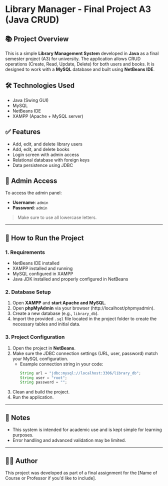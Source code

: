 # Library Manager - Final Project A3 (Java CRUD)

## 📚 Project Overview

This is a simple **Library Management System** developed in **Java** as a final semester project (A3) for university. The application allows CRUD operations (Create, Read, Update, Delete) for both users and books. It is designed to work with a **MySQL** database and built using **NetBeans IDE**.

## 🛠️ Technologies Used

- Java (Swing GUI)
- MySQL
- NetBeans IDE
- XAMPP (Apache + MySQL server)

## ✅ Features

- Add, edit, and delete library users
- Add, edit, and delete books
- Login screen with admin access
- Relational database with foreign keys
- Data persistence using JDBC

## 🔐 Admin Access

To access the admin panel:

- **Username**: `admin`  
- **Password**: `admin`  

> Make sure to use all lowercase letters.

---

## 🚀 How to Run the Project

### 1. Requirements

- NetBeans IDE installed
- XAMPP installed and running
- MySQL configured in XAMPP
- Java JDK installed and properly configured in NetBeans

### 2. Database Setup

1. Open **XAMPP** and **start Apache and MySQL**.
2. Open **phpMyAdmin** via your browser (http://localhost/phpmyadmin).
3. Create a new database (e.g., `library_db`).
4. Import the provided `.sql` file located in the project folder to create the necessary tables and initial data.

### 3. Project Configuration

1. Open the project in **NetBeans**.
2. Make sure the JDBC connection settings (URL, user, password) match your MySQL configuration.
   - Example connection string in your code:
     ```java
     String url = "jdbc:mysql://localhost:3306/library_db";
     String user = "root";
     String password = "";
     ```
3. Clean and build the project.
4. Run the application.

---

## 📝 Notes

- This system is intended for academic use and is kept simple for learning purposes.
- Error handling and advanced validation may be limited.

---

## 👨‍🎓 Author

This project was developed as part of a final assignment for the [Name of Course or Professor if you'd like to include].

